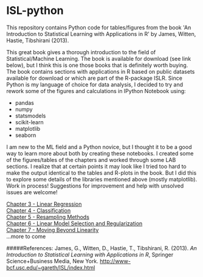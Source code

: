 # ISL-python
This repository contains Python code for tables/figures from the book 'An Introduction to Statistical Learning with Applications in R' by James, Witten, Hastie, Tibshirani (2013).<P>
This great book gives a thorough introduction to the field of Statistical/Machine Learning. The book is available for download (see link below), but I think this is one those books that is definitely worth buying. The book contains sections with applications in R based on public datasets available for download or which are part of the R-package ISLR. Since Python is my language of choice for data analysis, I decided to try and rework some of the figures and calculations in IPython Notebook using:

<UL>
<LI>pandas
<LI>numpy
<LI>statsmodels
<LI>scikit-learn
<LI>matplotlib
<LI>seaborn
</UL>

I am new to the ML field and a Python novice, but I thought it to be a good way to learn more about both by creating these notebooks. I created some of the figures/tables of the chapters and worked through some LAB sections. I realize that at certain points it may look like I tried too hard to make the output identical to the tables and R-plots in the book. But I did this to explore some details of the libraries mentioned above (mostly matplotlib).<BR> Work in process! Suggestions for improvement and help with unsolved issues are welcome!<P>

<A href='http://nbviewer.ipython.org/github/JWarmenhoven/ISL-python/blob/master/Chapter%203.ipynb'>Chapter 3 - Linear Regression</A><BR>
<A href='http://nbviewer.ipython.org/github/JWarmenhoven/ISL-python/blob/master/Chapter%204.ipynb'>Chapter 4 - Classification</A><BR>
<A href='http://nbviewer.ipython.org/github/JWarmenhoven/ISL-python/blob/master/Chapter%205.ipynb'>Chapter 5 - Resampling Methods</A><BR>
<A href='http://nbviewer.ipython.org/github/JWarmenhoven/ISL-python/blob/master/Chapter%206.ipynb'>Chapter 6 - Linear Model Selection and Regularization</A><BR>
<A href='http://nbviewer.ipython.org/github/JWarmenhoven/ISL-python/blob/master/Chapter%207.ipynb'>Chapter 7 - Moving Beyond Linearity</A><BR>
...more to come

#####References:
James, G., Witten, D., Hastie, T., Tibshirani, R. (2013). <I>An Introduction to Statistical Learning with Applications in  R</I>,  Springer Science+Business Media, New York.
http://www-bcf.usc.edu/~gareth/ISL/index.html

